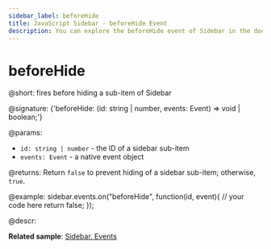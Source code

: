 ```yaml
---
sidebar_label: beforeHide
title: JavaScript Sidebar - beforeHide Event 
description: You can explore the beforeHide event of Sidebar in the documentation of the DHTMLX JavaScript UI library. Browse developer guides and API reference, try out code examples and live demos, and download a free 30-day evaluation version of DHTMLX Suite.
---
```


# beforeHide

@short: fires before hiding a sub-item of Sidebar

@signature: {'beforeHide: (id: string | number, events: Event) => void | boolean;'}

@params:
- `id: string | number` - the ID of a sidebar sub-item
- `events: Event` - a native event object

@returns:
Return `false` to prevent hiding of a sidebar sub-item; otherwise, `true`.

@example:
sidebar.events.on("beforeHide", function(id, event){
    // your code here
    return false;
});

@descr:

**Related sample**: [Sidebar. Events](https://snippet.dhtmlx.com/qfddiu3i)

[comment]: # (@related: sidebar/events.md)
